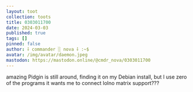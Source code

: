 ```yaml
---
layout: toot
collection: toots
title: 0303011700
date: 2024-03-03
published: true
tags: []
pinned: false
author: ⸸ commander ░ nova ⸸ :~$
avatar: /img/avatar/daemon.jpeg
mastodon: https://mastodon.online/@cmdr_nova/0303011700
---
```


amazing Pidgin is still around, finding it on my Debian install, but I use zero of the programs it wants me to connect lolno matrix support???

